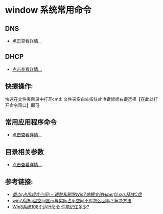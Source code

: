 # window 系统常用命令

## DNS
* [点击查看详情...](./DNS.md)

## DHCP
* [点击查看详情...](./DHCP.md)

## 快捷操作:
快速在文件夹目录中打开cmd:
    文件夹空白处按住shift键鼠标右键选择【在此处打开命令窗口】即可

## 常用应用程序命令
* [点击查看详情...](./application_command.md)

## 目录相关参数
* [点击查看详情...](./directory_parameter.md)

## 参考链接:
* *[重点(占用超大空间) - 调整和删除Win7休眠文件Hiberfil.sys释放C盘](https://jingyan.baidu.com/article/f3ad7d0fc0992e09c2345b51.html)*
* [win7系统c盘空间显示与实际占用空间不对怎么回事？解决方法](http://www.xitongcheng.com/jiaocheng/win7_article_29079.html)
* [Win8系统108个运行命令 你能记住多少?](http://win8.zol.com.cn/277/2772193.html)
